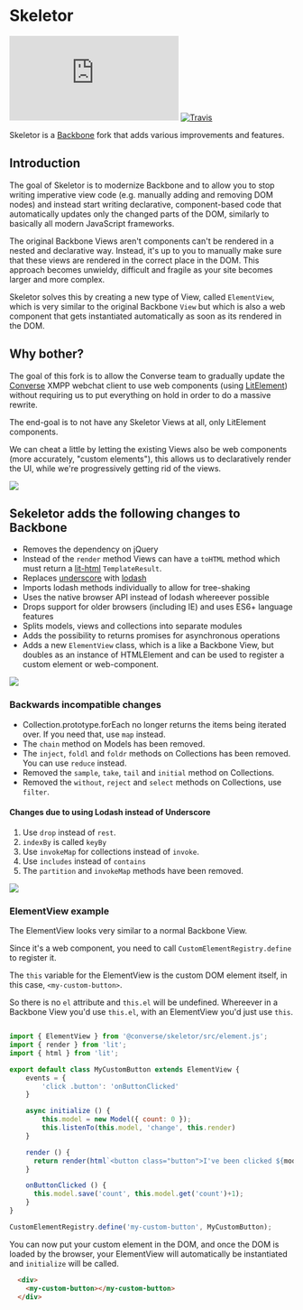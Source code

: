 # Skeletor

[![XMPP Chat](https://conference.conversejs.org/muc_badge/discuss@conference.conversejs.org)](https://inverse.chat/#converse/room?jid=discuss@conference.conversejs.org)
[![Travis](https://api.travis-ci.org/conversejs/skeletor.png?branch=master)](https://travis-ci.org/conversejs/skeletor)

Skeletor is a [Backbone](http://backbonejs.org) fork that adds various improvements and features.

## Introduction

The goal of Skeletor is to modernize Backbone and to allow you to stop
writing imperative view code (e.g. manually adding and removing DOM nodes)
and instead start writing declarative, component-based code that automatically
updates only the changed parts of the DOM, similarly to basically all modern
JavaScript frameworks.

The original Backbone Views aren't components can't be rendered in a nested and
declarative way. Instead, it's up to you to manually make sure that these views
are rendered in the correct place in the DOM. This approach becomes unwieldy,
difficult and fragile as your site becomes larger and more complex.

Skeletor solves this by creating a new type of View, called `ElementView`,
which is very similar to the original Backbone `View` but which is also a web
component that gets instantiated automatically as soon as its rendered in the
DOM.

## Why bother?

The goal of this fork is to allow the Converse team to gradually update the [Converse](https://conversejs.org)
XMPP webchat client to use web components (using [LitElement](https://lit-element.polymer-project.org/))
without requiring us to put everything on hold in order to do a massive rewrite.

The end-goal is to not have any Skeletor Views at all, only LitElement components.

We can cheat a little by letting the existing Views also be web components
(more accurately, "custom elements"), this allows us to declaratively render the
UI, while we're progressively getting rid of the views.

![](https://raw.githubusercontent.com/conversejs/skeletor/master/images/skeletor2.jpg)

## Sekeletor adds the following changes to Backbone

* Removes the dependency on jQuery
* Instead of the `render` method Views can have a `toHTML` method which must return a [lit-html](https://lit-html.polymer-project.org/) `TemplateResult`.
* Replaces [underscore](http://underscorejs.org) with [lodash](https://lodash.com)
* Imports lodash methods individually to allow for tree-shaking
* Uses the native browser API instead of lodash whereever possible
* Drops support for older browsers (including IE) and uses ES6+ language features
* Splits models, views and collections into separate modules
* Adds the possibility to returns promises for asynchronous operations
* Adds a new `ElementView` class, which is a like a Backbone View, but doubles
  as an instance of HTMLElement and can be used to register a custom element or
  web-component.

![](https://raw.githubusercontent.com/conversejs/skeletor/master/images/skeletor.jpg)

### Backwards incompatible changes

* Collection.prototype.forEach no longer returns the items being iterated over.
  If you need that, use `map` instead.
* The `chain` method on Models has been removed.
* The `inject`, `foldl` and `foldr` methods on Collections has been removed. You can use `reduce` instead.
* Removed the `sample`, `take`, `tail` and `initial` method on Collections.
* Removed the `without`, `reject` and `select` methods on Collections, use `filter`.

#### Changes due to using Lodash instead of Underscore

1. Use `drop` instead of `rest`.
2. `indexBy` is called `keyBy`
3. Use `invokeMap` for collections instead of `invoke`.
4. Use `includes` instead of `contains`
5. The `partition` and `invokeMap` methods have been removed.

![](https://raw.githubusercontent.com/conversejs/skeletor/master/images/skeletor3.jpg)
### ElementView example

The ElementView looks very similar to a normal Backbone View.

Since it's a web component, you need to call `CustomElementRegistry.define` to
register it.

The `this` variable for the ElementView is the custom DOM element itself,
in this case, `<my-custom-button>`.

So there is no `el` attribute and `this.el` will be undefined. Whereever in a
Backbone View you'd use `this.el`, with an ElementView you'd just use `this`.


```javascript

import { ElementView } from '@converse/skeletor/src/element.js';
import { render } from 'lit';
import { html } from 'lit';

export default class MyCustomButton extends ElementView {
    events = {
        'click .button': 'onButtonClicked'
    }

    async initialize () {
        this.model = new Model({ count: 0 });
        this.listenTo(this.model, 'change', this.render)
    }

    render () {
      return render(html`<button class="button">I've been clicked ${model.get('count')} times!</button>`, this);
    }

    onButtonClicked () {
      this.model.save('count', this.model.get('count')+1);
    }
}

CustomElementRegistry.define('my-custom-button', MyCustomButton);
```

You can now put your custom element in the DOM, and once the DOM is loaded by
the browser, your ElementView will automatically be instantiated and
`initialize` will be called.


```html
  <div>
    <my-custom-button></my-custom-button>
  </div>
```
